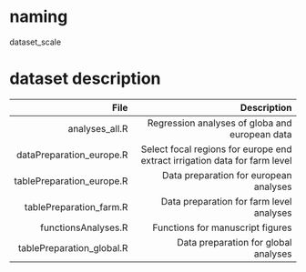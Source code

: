 # naming
dataset_scale

# dataset description
|File        |Description |
| ----------:| ----------:|  
|analyses_all.R| Regression analyses of globa and european data| 
|dataPreparation_europe.R | Select focal regions for europe end extract irrigation data for farm level |
|tablePreparation_europe.R | Data preparation for european analyses |
|tablePreparation_farm.R | Data preparation for farm level analyses |
|functionsAnalyses.R | Functions for manuscript figures |
|tablePreparation_global.R | Data preparation for global analyses | 



